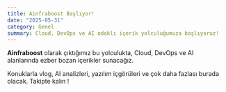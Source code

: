 ```yaml
---
title: Ainfraboost Başlıyor!
date: "2025-05-31"
category: Genel
summary: Cloud, DevOps ve AI odaklı içerik yolculuğumuza başlıyoruz!
---
```


**Ainfraboost** olarak çıktığımız bu yolculukta, Cloud, DevOps ve AI alanlarında ezber bozan içerikler sunacağız.

Konuklarla vlog, AI analizleri, yazılım içgörüleri ve çok daha fazlası burada olacak. Takipte kalın !